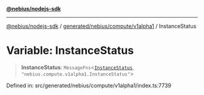 [**@nebius/nodejs-sdk**](../../../../../README.md)

***

[@nebius/nodejs-sdk](../../../../../README.md) / [generated/nebius/compute/v1alpha1](../README.md) / InstanceStatus

# Variable: InstanceStatus

> **InstanceStatus**: `MessageFns`\<[`InstanceStatus`](../interfaces/InstanceStatus.md), `"nebius.compute.v1alpha1.InstanceStatus"`\>

Defined in: src/generated/nebius/compute/v1alpha1/index.ts:7739
